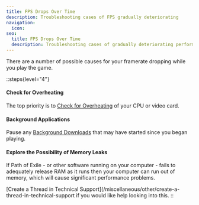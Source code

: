 ```yaml
---
title: FPS Drops Over Time
description: Troubleshooting cases of FPS gradually deteriorating
navigation:
  icon:
seo:
  title: FPS Drops Over Time
  description: Troubleshooting cases of gradually deteriorating performance.
---
```


There are a number of possible causes for your framerate dropping while you play the game.

::steps{level="4"}
#### Check for Overheating
The top priority is to [Check for Overheating](/miscellaneous/other/check-for-overheating) of your CPU or video card.
#### Background Applications
Pause any [Background Downloads](/miscellaneous/other/background-downloads) that may have started since you began playing.
#### Explore the Possibility of Memory Leaks
If Path of Exile - or other software running on your computer - fails to adequately release RAM as it runs then your computer can run out of memory, which will cause significant performance problems.

[Create a Thread in Technical Support](/miscellaneous/other/create-a-thread-in-technical-support if you would like help looking into this.
::